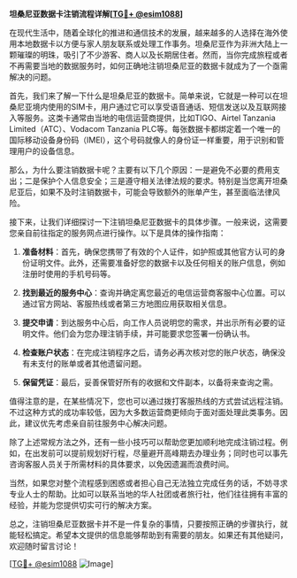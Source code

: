 **坦桑尼亚数据卡注销流程详解[[TG💪+ @esim1088](https://t.me/s/esim1088)]**

在现代生活中，随着全球化的推进和通信技术的发展，越来越多的人选择在海外使用本地数据卡以方便与家人朋友联系或处理工作事务。坦桑尼亚作为非洲大陆上一颗璀璨的明珠，吸引了不少游客、商人以及长期居住者。然而，当你完成旅程或者不再需要当地的数据服务时，如何正确地注销坦桑尼亚的数据卡就成为了一个亟需解决的问题。

首先，我们来了解一下什么是坦桑尼亚的数据卡。简单来说，它就是一种可以在坦桑尼亚境内使用的SIM卡，用户通过它可以享受语音通话、短信发送以及互联网接入等服务。这类卡通常由当地的电信运营商提供，比如TIGO、Airtel Tanzania Limited（ATC）、Vodacom Tanzania PLC等。每张数据卡都绑定着一个唯一的国际移动设备身份码（IMEI），这个号码就像人的身份证一样重要，用于识别和管理用户的设备信息。

那么，为什么要注销数据卡呢？主要有以下几个原因：一是避免不必要的费用支出；二是保护个人信息安全；三是遵守相关法律法规的要求。特别是当您离开坦桑尼亚后，如果不及时注销数据卡，可能会导致额外的账单产生，甚至面临法律风险。

接下来，让我们详细探讨一下注销坦桑尼亚数据卡的具体步骤。一般来说，这需要您亲自前往指定的服务网点进行操作。以下是具体的操作指南：

1. **准备材料**：首先，确保您携带了有效的个人证件，如护照或其他官方认可的身份证明文件。此外，还需要准备好您的数据卡以及任何相关的账户信息，例如注册时使用的手机号码等。

2. **找到最近的服务中心**：查询并确定离您最近的电信运营商客服中心位置。可以通过官方网站、客服热线或者第三方地图应用获取相关信息。

3. **提交申请**：到达服务中心后，向工作人员说明您的需求，并出示所有必要的证明文件。他们会为您办理注销手续，并可能要求您签署一份确认书。

4. **检查账户状态**：在完成注销程序之后，请务必再次核对您的账户状态，确保没有未支付的账单或者其他遗留问题。

5. **保留凭证**：最后，妥善保管好所有的收据和文件副本，以备将来查询之需。

值得注意的是，在某些情况下，您也可以通过拨打客服热线的方式尝试远程注销。不过这种方式的成功率较低，因为大多数运营商更倾向于面对面处理此类事务。因此，建议优先考虑亲自前往服务中心解决问题。

除了上述常规方法之外，还有一些小技巧可以帮助您更加顺利地完成注销过程。例如，在出发前可以提前规划好行程，尽量避开高峰期去办理业务；同时也可以事先咨询客服人员关于所需材料的具体要求，以免因遗漏而浪费时间。

当然，如果您对整个流程感到困惑或者担心自己无法独立完成任务的话，不妨寻求专业人士的帮助。比如可以联系当地的华人社团或者旅行社，他们往往拥有丰富的经验，并能为您提供切实可行的解决方案。

总之，注销坦桑尼亚数据卡并不是一件复杂的事情，只要按照正确的步骤执行，就能轻松搞定。希望本文提供的信息能够帮助到有需要的朋友。如果还有其他疑问，欢迎随时留言讨论！

[[TG💪+ @esim1088](https://t.me/s/esim1088) ![Image](https://i.postimg.cc/4NQfJmqS/Snipaste-2025-05-13-00-14-12.png)]